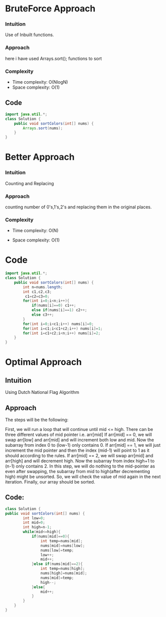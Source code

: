 # BruteForce Approach
### Intuition
Use of Inbuilt functions.
### Approach
here i have used Arrays.sort(); functions to sort 
### Complexity
- Time complexity:
    O(NlogN)
- Space complexity:
    O(1)
## Code
```java []
import java.util.*;
class Solution {
    public void sortColors(int[] nums) {
        Arrays.sort(nums);
    }
}
```

# Better Approach
### Intuition
Counting and Replacing

### Approach
counting number of 0's,1's,2's and replacing them in the original places.

### Complexity
- Time complexity:
O(N)

- Space complexity:
O(1)

# Code
```java []
import java.util.*;
class Solution {
    public void sortColors(int[] nums) {
        int n=nums.length;
        int c1,c2,c3;
         c1=c2=c3=0;
        for(int i=0;i<n;i++){
            if(nums[i]==0) c1++;
            else if(nums[i]==1) c2++;
            else c3++;
        }
        for(int i=0;i<c1;i++) nums[i]=0;
        for(int i=c1;i<c1+c2;i++) nums[i]=1;
        for(int i=c1+c2;i<n;i++) nums[i]=2;
    }
}
```
# Optimal Approach

## Intuition
Using Dutch National Flag Algorithm

## Approach
The steps will be the following:

First, we will run a loop that will continue until mid <= high.
There can be three different values of mid pointer i.e. arr[mid]
If arr[mid] == 0, we will swap arr[low] and arr[mid] and will increment both low and mid. Now the subarray from index 0 to (low-1) only contains 0.
If arr[mid] == 1, we will just increment the mid pointer and then the index (mid-1) will point to 1 as it should according to the rules.
If arr[mid] == 2, we will swap arr[mid] and arr[high] and will decrement high. Now the subarray from index high+1 to (n-1) only contains 2.
In this step, we will do nothing to the mid-pointer as even after swapping, the subarray from mid to high(after decrementing high) might be unsorted. So, we will check the value of mid again in the next iteration.
Finally, our array should be sorted.

## Code:
```java []
class Solution {
public void sortColors(int[] nums) {
        int low=0;
        int mid=0;
        int high=n-1;
        while(mid<=high){
            if(nums[mid]==0){
                int temp=nums[mid];
                nums[mid]=nums[low];
                nums[low]=temp;
                low++;
                mid++;
            }else if(nums[mid]==2){
                int temp=nums[high];
                nums[high]=nums[mid];
                nums[mid]=temp;
                high--;
            }else{
                mid++;
            }
        }
    }
}
```